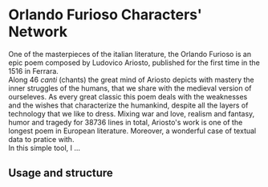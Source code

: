 # Orlando Furioso Characters' Network
One of the masterpieces of the italian literature, the Orlando Furioso is an epic poem composed by Ludovico Ariosto, published for the first time 
in the 1516 in Ferrara.  
Along 46 *canti* (chants) the great mind of Ariosto depicts with mastery the inner struggles of the humans, that we share with the 
medieval version of ourseleves. As every great classic this poem deals with the weaknesses and the wishes that characterize the humankind, despite all the 
layers of technology that we like to dress. Mixing war and love, realism and fantasy, humor and tragedy for 38736 lines in total, Ariosto's work is one of the 
longest poem in European literature. Moreover, a wonderful case of textual data to pratice with.  
In this simple tool, I ...


## Usage and structure
